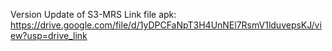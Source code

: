 Version Update of S3-MRS
Link file apk: https://drive.google.com/file/d/1yDPCFaNpT3H4UnNEl7RsmV1lduvepsKJ/view?usp=drive_link
